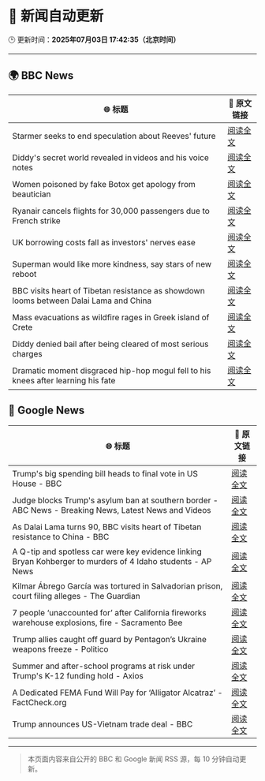 # 🧠 新闻自动更新

🕒 更新时间：**2025年07月03日 17:42:35（北京时间）**

---

## 🌍 BBC News

| 🌐 标题 | 🔗 原文链接 |
|--------|-------------|
| Starmer seeks to end speculation about Reeves' future | [阅读全文](https://www.bbc.com/news/articles/ce375w2z6yyo) |
| Diddy's secret world revealed in videos and his voice notes | [阅读全文](https://www.bbc.com/news/articles/c628r6q0n4vo) |
| Women poisoned by fake Botox get apology from beautician | [阅读全文](https://www.bbc.com/news/articles/c89eey7jjeno) |
| Ryanair cancels flights for 30,000 passengers due to French strike | [阅读全文](https://www.bbc.com/news/articles/cz9k37xxdkxo) |
| UK borrowing costs fall as investors' nerves ease | [阅读全文](https://www.bbc.com/news/articles/ce3nj7yw2wvo) |
| Superman would like more kindness, say stars of new reboot | [阅读全文](https://www.bbc.com/news/articles/c4g8zke022xo) |
| BBC visits heart of Tibetan resistance as showdown looms between Dalai Lama and China | [阅读全文](https://www.bbc.com/news/articles/c5y772jlpgzo) |
| Mass evacuations as wildfire rages in Greek island of Crete | [阅读全文](https://www.bbc.com/news/articles/cd0vdkry307o) |
| Diddy denied bail after being cleared of most serious charges | [阅读全文](https://www.bbc.com/news/articles/cjd2e310k25o) |
| Dramatic moment disgraced hip-hop mogul fell to his knees after learning his fate | [阅读全文](https://www.bbc.com/news/articles/cx20303kz53o) |

## 📰 Google News

| 🌐 标题 | 🔗 原文链接 |
|--------|-------------|
| Trump's big spending bill heads to final vote in US House - BBC | [阅读全文](https://news.google.com/rss/articles/CBMiVEFVX3lxTE80Mm5DaUNabWNLYWRwOUhHVlZOLVpmVlVzV0kwUW41c05fbHdBenc0Qm9UYVkxWlBJMHhXci16SEYxRV93Wmw3VE1ZbHBUVlRWU1Ytaw?oc=5) |
| Judge blocks Trump's asylum ban at southern border - ABC News - Breaking News, Latest News and Videos | [阅读全文](https://news.google.com/rss/articles/CBMilgFBVV95cUxQaEN5bzZTT0taSmpkSDMwTjEtcFlEaTlZb19Ja1BNYmFEVXpQQnVOWjZwUEwteEEybVBibjN4WEctaWJTX3ZZY2o0TFd3ejYxbUlMM1RjVDlRMEwtSzd0Wm54R2J0R0c0NzRBVmUxRTYtajh3eG5XbURSMm90Wld5RTVFc0JuUUROcENjQmRJM2Y4V3JUNGfSAZsBQVVfeXFMUC1lLXJxWjV6SXVIQU5uSEFaMUx6Nmh6eGxXVjV2VFlEeUlpLWItZ1ZYNnJRdnFRb2JFOWp3bEFBOHVRWWxGRng5TUVzUlFjdGo1NlF4c3cwdXYtQVdmRnBoYzRqSzExbmJkYnpIclhCVlRmSzI2YURFR29fM0pfX3F3Rm1OaGNPUjJWZVg5cWpKaTIteVVEX2hsVUE?oc=5) |
| As Dalai Lama turns 90, BBC visits heart of Tibetan resistance to China - BBC | [阅读全文](https://news.google.com/rss/articles/CBMiWkFVX3lxTE5hZ2xJXzFVYWtzRDcyb3BZSTd2U0VGWVZTaDRBN1lJYlV0S2Z6V3VEaVAySWZZaTZRdkFiWXhGdC00bVJCZmFUWUJjdG9iU0lYUUJ2Z3I0NGlIUdIBX0FVX3lxTFBlSlFKNDV4YWJ5Y0lhRDFJZ1ZmVjJkZ082NDlWRGZJT2hpYXFGZzh0MDZxRWE0MEdkQkxmSTdiNDd6d3pncjhSS0pnaVppc3JIX1FqczhHcVdnazY5aXRR?oc=5) |
| A Q-tip and spotless car were key evidence linking Bryan Kohberger to murders of 4 Idaho students - AP News | [阅读全文](https://news.google.com/rss/articles/CBMipgFBVV95cUxNcGxjcndYMkhvNHZDOHEtUG5YalBWeFA2ZDB0NUgzTWtCZ0FmcEVqMlY1UldCRktSZkRiM0ZQUE10SkN5aDRQMWhiVEFmNG1NVmhVaDdMaWstMEN0eUFJZjdoY2JwMGFISGM0WjNmQUJMVUZ2emtMQ3g0TFFqemxkUDNlR04tT0ItYVhaVTZhQzA4djJidUFuRGp5NzlvWU4tVWpZMDdB?oc=5) |
| Kilmar Ábrego García was tortured in Salvadorian prison, court filing alleges - The Guardian | [阅读全文](https://news.google.com/rss/articles/CBMiiwFBVV95cUxNZmVmR0lGWFd3aFJNLWZGbmtrNXNDRnNpMG9VVVd4RnVnSmowaVpKTkRKdkdoQzFNbHJfeXo0WXlWUVNnQmJER3lZSzBlZXhqQm82LWp6ZXJESlRHc1hNVUNlUTVaZm9lR3EwaURJT201ZDFzVHZnWEFmbzZ5SC05YnRRdUtxOUZEYzNr?oc=5) |
| 7 people ‘unaccounted for’ after California fireworks warehouse explosions, fire - Sacramento Bee | [阅读全文](https://news.google.com/rss/articles/CBMiZkFVX3lxTE5vUlE1MGtTY2NoTndaSURXTV9BVXJzamtJMlRoN2hycW5jVXI4S1A5ZzgteF85QjlvQXVQemZIWDF6M2RyODhjdERLQmhSOGJvTDVzN0VFUzRIZ3htTzQwZFVQZ0t4d9IBZkFVX3lxTE9aZzdMWlRWREt2eW5mQXZ3ZHV4VGlkVklRaDBSV2FSUjhmRVEtN3R5UFdOcWh1cUlxYXVGa1hqc3BrMC00Y0NMN1ZMWlFQZEFIeXV3akdTNUM4Q0Z2NUtGNGdvTmxsZw?oc=5) |
| Trump allies caught off guard by Pentagon’s Ukraine weapons freeze - Politico | [阅读全文](https://news.google.com/rss/articles/CBMikAFBVV95cUxNRUVzUXVEdTE4RHJMNUJzYmhPUXBCeXBoRWZINGd1bTBxVkJORlJobWxPaFZld2hVR0x5WmEtRXBmSmN6Y215NWxUcUZFZTlTM01NNHpwSm02dFczNHV3OWJPNE9PYS15SG0tS2RIbUdyWERCMERGSXhQcjY3UmxWU0hLQWN2cnI4RDJOa2dMcTE?oc=5) |
| Summer and after-school programs at risk under Trump's K-12 funding hold - Axios | [阅读全文](https://news.google.com/rss/articles/CBMihAFBVV95cUxPdklPR1RCZUt6UnBOSkpVaDEybUY3MEpUS045ZkhGM2dER3NXYjRpLWFNc3c1VUhtWjdNNjcwWWJEYmc2WWxfRkpkd2JESTNRX1U4ZTVZWWxUUGxsNm92WkRxeXRYRGpIWGl4SHgwU1hTbVB2d19UYUFHd1FEZVNqLXM3VU0?oc=5) |
| A Dedicated FEMA Fund Will Pay for ‘Alligator Alcatraz’ - FactCheck.org | [阅读全文](https://news.google.com/rss/articles/CBMikgFBVV95cUxPbVE0YlNYSk90eGdZWEp2UDdlMjdMWkI1dFV2eTRLcXdMd0lkWHJtRDdleC1DQ0ZjbWRtYVU5Y2llWUozcEQxOFF6V2xSaHJzSDlBb0NqTGcyV3l2eGFUOFRyTGtuVHZ0TjIzUndNRDdKbGk1NW5JdG81TVZKcVVueEVJaXdiUVBIejZtWWFjUmcxdw?oc=5) |
| Trump announces US-Vietnam trade deal - BBC | [阅读全文](https://news.google.com/rss/articles/CBMiWkFVX3lxTFB1LTBDVUdFcHZVTTMxVmYxWm84RGMzeDZpRV8xZTNGRFZXSGlDYkp5dWRCaFJKdkhsNFV3NmJSRk9wU1BpcnVDb0tKdzJEWmZLZ0dFekRqUm8yUdIBX0FVX3lxTE5YNndNc1g2blJqaEJreFV2ZzhPVkFnY3NvRkE4VjBWLTdzM3FlUV9PSFNyOUllR01JNDZ1dVpCdTNSc0hTS3M4ZkU3cEJ4SnVwNlpQdldvWmpNRVNkWHdJ?oc=5) |

---
> 本页面内容来自公开的 BBC 和 Google 新闻 RSS 源，每 10 分钟自动更新。
